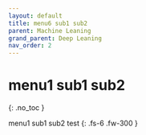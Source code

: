 ```yaml
---
layout: default
title: menu6 sub1 sub2
parent: Machine Leaning
grand_parent: Deep Leaning
nav_order: 2
---
```


# menu1 sub1 sub2
{: .no_toc }

menu1 sub1 sub2 test
{: .fs-6 .fw-300 }
